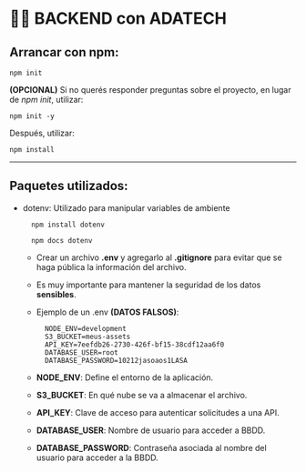 # 👩‍💻 BACKEND con ADATECH

## Arrancar con npm:
    npm init

__(OPCIONAL)__ Si no querés responder preguntas sobre el proyecto, en lugar de _npm init_, utilizar:

    npm init -y

Después, utilizar:

    npm install

----

## Paquetes utilizados:

* dotenv: Utilizado para manipular variables de ambiente

        npm install dotenv

        npm docs dotenv

    - Crear un archivo __.env__ y agregarlo al __.gitignore__ para evitar que se haga pública la información del archivo.
    - Es muy importante para mantener la seguridad de los datos __sensibles__.
    - Ejemplo de un .env __(DATOS FALSOS)__:

            NODE_ENV=development 
            S3_BUCKET=meus-assets
            API_KEY=7eefdb26-2730-426f-bf15-38cdf12aa6f0
            DATABASE_USER=root
            DATABASE_PASSWORD=10212jasoaos1LASA

    - __NODE_ENV__: Define el entorno de la aplicación.
    - __S3_BUCKET__: En qué nube se va a almacenar el archivo.
    - __API_KEY__: Clave de acceso para autenticar solicitudes a una API.
    - __DATABASE_USER__: Nombre de usuario para acceder a BBDD.
    - __DATABASE_PASSWORD__: Contraseña asociada al nombre del usuario para acceder a la BBDD.